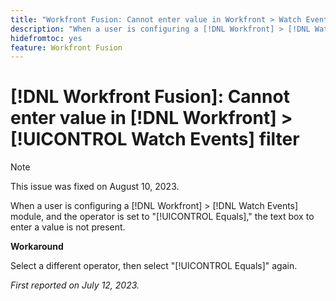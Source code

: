 ```yaml
---
title: "Workfront Fusion: Cannot enter value in Workfront > Watch Events filter"
description: "When a user is configuring a [!DNL Workfront] > [!DNL Watch Events] module, and the operator is set to [!UICONTROL Equals], the text box to enter a value is not present."
hidefromtoc: yes
feature: Workfront Fusion
---
```


# [!DNL Workfront Fusion]: Cannot enter value in [!DNL Workfront] > [!UICONTROL Watch Events] filter

>[!NOTE]
>
>This issue was fixed on August 10, 2023.

When a user is configuring a [!DNL Workfront] > [!DNL Watch Events] module, and the operator is set to "[!UICONTROL Equals]," the text box to enter a value is not present.

**Workaround**

Select a different operator, then select "[!UICONTROL Equals]" again.

_First reported on July 12, 2023._
